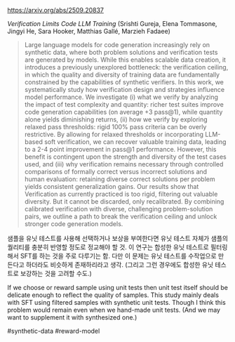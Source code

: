 https://arxiv.org/abs/2509.20837

*Verification Limits Code LLM Training* (Srishti Gureja, Elena Tommasone, Jingyi He, Sara Hooker, Matthias Gallé, Marzieh Fadaee)

> Large language models for code generation increasingly rely on synthetic data, where both problem solutions and verification tests are generated by models. While this enables scalable data creation, it introduces a previously unexplored bottleneck: the verification ceiling, in which the quality and diversity of training data are fundamentally constrained by the capabilities of synthetic verifiers. In this work, we systematically study how verification design and strategies influence model performance. We investigate (i) what we verify by analyzing the impact of test complexity and quantity: richer test suites improve code generation capabilities (on average +3 pass@1), while quantity alone yields diminishing returns, (ii) how we verify by exploring relaxed pass thresholds: rigid 100% pass criteria can be overly restrictive. By allowing for relaxed thresholds or incorporating LLM-based soft verification, we can recover valuable training data, leading to a 2-4 point improvement in pass@1 performance. However, this benefit is contingent upon the strength and diversity of the test cases used, and (iii) why verification remains necessary through controlled comparisons of formally correct versus incorrect solutions and human evaluation: retaining diverse correct solutions per problem yields consistent generalization gains. Our results show that Verification as currently practiced is too rigid, filtering out valuable diversity. But it cannot be discarded, only recalibrated. By combining calibrated verification with diverse, challenging problem-solution pairs, we outline a path to break the verification ceiling and unlock stronger code generation models.

샘플을 유닛 테스트를 사용해 선택하거나 보상을 부여한다면 유닛 테스트 자체가 샘플의 퀄리티를 충분히 반영할 정도로 정교해야 할 것. 이 연구는 합성한 유닛 테스트로 필터링해서 SFT를 하는 것을 주로 다루기는 함. 다만 이 문제는 유닛 테스트를 수작업으로 만든다고 하더라도 비슷하게 존재하리라고 생각. (그리고 그런 경우에도 합성한 유닛 테스트로 보강하는 것을 고려할 수도.)

<english>
If we choose or reward sample using unit tests then unit test itself should be delicate enough to reflect the quality of samples. This study mainly deals with SFT using filtered samples with synthetic unit tests. Though I think this problem would remain even when we hand-made unit tests. (And we may want to supplement it with synthesized one.)
</english>

#synthetic-data #reward-model 